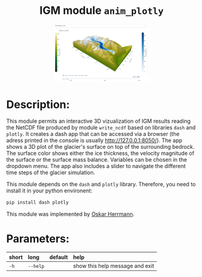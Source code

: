 ### <h1 align="center" id="title">IGM module `anim_plotly` </h1>

 <div align="center">
    <img src="anim_plotly_example.png" width="50%" alt="Alt text">
</div>

# Description:

This module permits an interactive 3D vizualization of IGM results reading the NetCDF file
produced by module `write_ncdf` based on libraries `dash` and `plotly`.
It creates a dash app that can be accessed via a browser
(the adress printed in the console is usually http://127.0.0.1:8050/). 
The app shows a 3D plot of the glacier's surface on top of the surrounding bedrock. 
The surface color shows either the ice thickness, the velocity magnitude of the surface
or the surface mass balance. Variables can be chosen in the dropdown menu.
The app also includes a slider to navigate the different time steps of the glacier simulation.

This module depends on the `dash` and `plotly` library. Therefore, you need to install it in your python environent:

```bash
pip install dash plotly
```

This module was implemented by [Oskar Herrmann](https://github.com/ho11laqe). 
# Parameters: 


|short|long|default|help|
| :--- | :--- | :--- | :--- |
|`-h`|`--help`||show this help message and exit|
